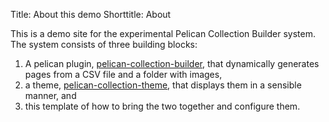 Title: About this demo
Shorttitle: About

This is a demo site for the experimental Pelican Collection Builder system. The system consists of three building blocks:

1. A pelican plugin, [pelican-collection-builder](https://github.com/frederik-elwert/pelican-collection-builder), that dynamically generates pages from a CSV file and a folder with images,
2. a theme, [pelican-collection-theme](https://github.com/frederik-elwert/pelican-collection-theme), that displays them in a sensible manner, and
3. this template of how to bring the two together and configure them.
